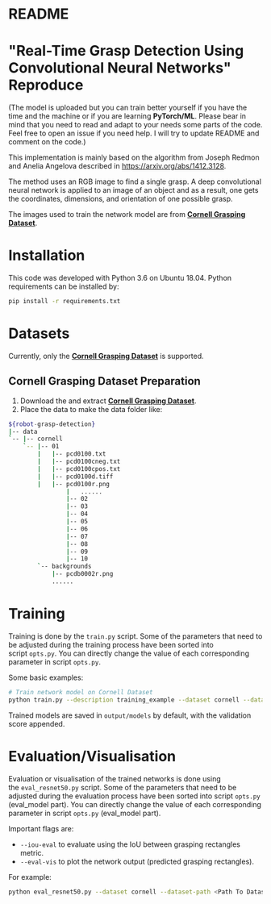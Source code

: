 # README

# **"Real-Time Grasp Detection Using Convolutional Neural Networks" Reproduce**

(The model is uploaded but you can train better yourself if you have the time and the machine or if you are learning **PyTorch/ML**. Please bear in mind that you need to read and adapt to your needs some parts of the code. Feel free to open an issue if you need help. I will try to update README and comment on the code.)

This implementation is mainly based on the algorithm from Joseph Redmon and Anelia Angelova described in https://arxiv.org/abs/1412.3128.

The method uses an RGB image to find a single grasp. A deep convolutional neural network is applied to an image of an object and as a result, one gets the coordinates, dimensions, and orientation of one possible grasp.

The images used to train the network model are from **[Cornell Grasping Dataset](https://www.kaggle.com/oneoneliu/cornell-grasp)**.

# **Installation**

This code was developed with Python 3.6 on Ubuntu 18.04. Python requirements can be installed by:

```bash
pip install -r requirements.txt
```

# **Datasets**

Currently, only the **[Cornell Grasping Dataset](https://www.kaggle.com/oneoneliu/cornell-grasp)** is supported.

## **Cornell Grasping Dataset Preparation**

1. Download the and extract **[Cornell Grasping Dataset](https://www.kaggle.com/oneoneliu/cornell-grasp)**.
2. Place the data to make the data folder like:

```bash
${robot-grasp-detection}
|-- data
`-- |-- cornell
    `-- |-- 01
        |   |-- pcd0100.txt
        |   |-- pcd0100cneg.txt
        |   |-- pcd0100cpos.txt
        |   |-- pcd0100d.tiff
        |   |-- pcd0100r.png
				|   ......
				|-- 02
				|-- 03
				|-- 04
				|-- 05
				|-- 06
				|-- 07
				|-- 08
				|-- 09
				|-- 10
        `-- backgrounds
            |-- pcdb0002r.png
            ......
```

# **Training**

Training is done by the `train.py` script. Some of the parameters that need to be adjusted during the training process have been sorted into script `opts.py`. You can directly change the value of each corresponding parameter in script `opts.py`. 

Some basic examples:

```bash
# Train network model on Cornell Dataset
python train.py --description training_example --dataset cornell --dataset-path <Path To Dataset> --use-rgb 1 --use-depth 0
```

Trained models are saved in `output/models` by default, with the validation score appended.

# **Evaluation/Visualisation**

Evaluation or visualisation of the trained networks is done using the `eval_resnet50.py` script. Some of the parameters that need to be adjusted during the evaluation process have been sorted into script `opts.py` (eval_model part). You can directly change the value of each corresponding parameter in script `opts.py` (eval_model part). 

Important flags are:

- `--iou-eval` to evaluate using the IoU between grasping rectangles metric.
- `--eval-vis` to plot the network output (predicted grasping rectangles).

For example:

```bash
python eval_resnet50.py --dataset cornell --dataset-path <Path To Dataset> --iou-eval --trained-network <Path to Trained Network> --eval-vis
```